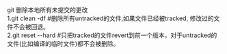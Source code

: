 git 删除本地所有未提交的更改       
1.git clean -df     #删除所有untracked的文件,如果文件已经被tracked, 修改过的文件不会被回退。    
2.git reset --hard  #只把tracked的文件revert到前一个版本，对于untracked的文件(比如编译的临时文件)都不会被删除。   
